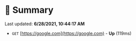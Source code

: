 # 📖 Summary
Last updated: **6/28/2021, 10:44:17 AM**

- `GET` [https://google.com](https://google.com) - **Up** (119ms)
